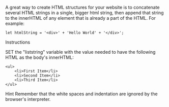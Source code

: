 A great way to create HTML structures for your website is to concatenate several HTML strings in a single, bigger html string, then append that string to the innerHTML of any element that is already a part of the HTML. For example:

    let htmlString = '<div>' + 'Hello World' + '</div>';

Instructions

SET the "liststring" variable with the value needed to have the following HTML as the body's innerHTML:

    <ul>
        <li>First Item</li>
        <li>Second Item</li>
        <li>Third Item</li>
    </ul>

Hint
Remember that the white spaces and indentation are ignored by the browser's interpreter.